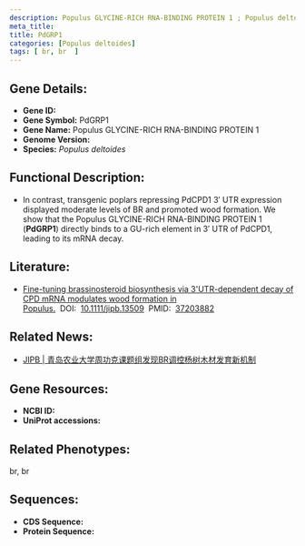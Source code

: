 ```yaml
---
description: Populus GLYCINE-RICH RNA-BINDING PROTEIN 1 ; Populus deltoides
meta_title:
title: PdGRP1
categories: [Populus deltoides]
tags: [ br, br  ]
---
```


## Gene Details:
- **Gene ID:**	[]()
- **Gene Symbol:** PdGRP1
- **Gene Name:** Populus GLYCINE-RICH RNA-BINDING PROTEIN 1
- **Genome Version:** []()
- **Species:** *Populus deltoides*

## Functional Description:
   - In contrast, transgenic poplars repressing PdCPD1 3′ UTR expression displayed moderate levels of BR and promoted wood formation.  We show that the Populus GLYCINE-RICH RNA-BINDING PROTEIN 1 (**PdGRP1**) directly binds to a GU-rich element in 3′ UTR of PdCPD1, leading to its mRNA decay. 

## Literature:
   - [Fine-tuning brassinosteroid biosynthesis via 3&#x27;UTR-dependent decay of CPD mRNA modulates wood formation in Populus.]( https://onlinelibrary.wiley.com/doi/10.1111/jipb.13509)&nbsp;&nbsp;DOI:&nbsp;&nbsp;[10.1111/jipb.13509](https://onlinelibrary.wiley.com/doi/10.1111/jipb.13509)&nbsp;&nbsp;PMID:&nbsp;&nbsp;[37203882](https://pubmed.ncbi.nlm.nih.gov/37203882/)

## Related News:
   - [JIPB | 青岛农业大学周功克课题组发现BR调控杨树木材发育新机制](https://mp.weixin.qq.com/s/0ykklAN484NxzKm8jhD5xw)

## Gene Resources:
- **NCBI ID:** [](https://www.ncbi.nlm.nih.gov/gene/?term=)
- **UniProt accessions:** [](https://www.uniprot.org/uniprotkb//entry)

## Related Phenotypes:
br, br 

## Sequences:
- **CDS Sequence:**
- **Protein Sequence:**
